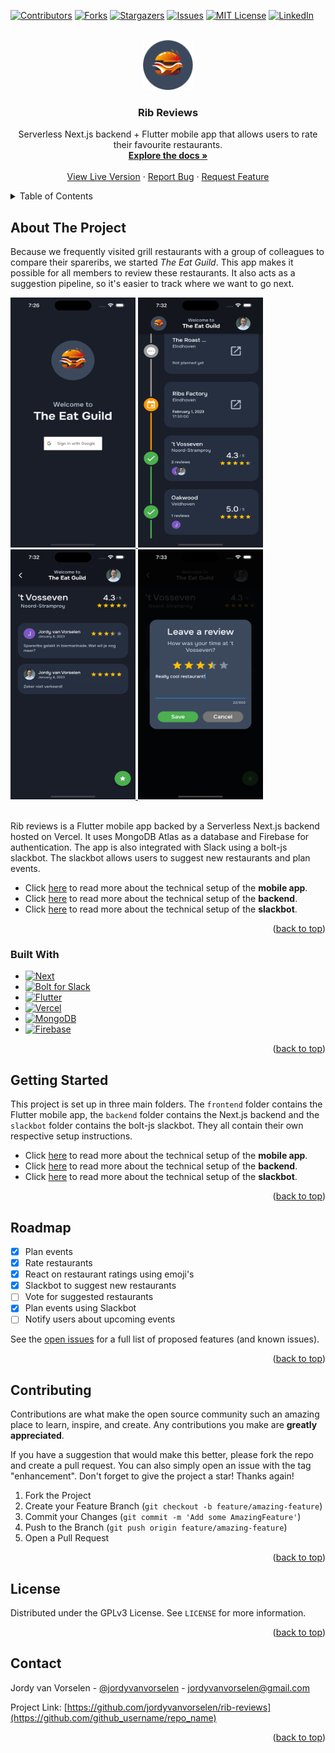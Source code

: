 <a name="readme-top"></a>

[![Contributors][contributors-shield]][contributors-url]
[![Forks][forks-shield]][forks-url]
[![Stargazers][stars-shield]][stars-url]
[![Issues][issues-shield]][issues-url]
[![MIT License][license-shield]][license-url]
[![LinkedIn][linkedin-shield]][linkedin-url]

<!-- PROJECT LOGO -->
<br />
<div align="center">
  <a href="https://github.com/jordyvanvorselen/rib-reviews">
    <img src="frontend/assets/images/logo.png" alt="Logo" width="80" height="80">
  </a>

<h3 align="center">Rib Reviews</h3>

  <p align="center">
    Serverless Next.js backend + Flutter mobile app that allows users to rate their favourite restaurants.
    <br />
    <a href="https://github.com/jordyvanvorselen/rib-reviews"><strong>Explore the docs »</strong></a>
    <br />
    <br />
    <a href="https://rib-reviews.web.app">View Live Version</a>
    ·
    <a href="https://github.com/jordyvanvorselen/rib-reviews/issues">Report Bug</a>
    ·
    <a href="https://github.com/jordyvanvorselen/rib-reviews/issues">Request Feature</a>
  </p>
</div>

<!-- TABLE OF CONTENTS -->
<details>
  <summary>Table of Contents</summary>
  <ol>
    <li>
      <a href="#about-the-project">About The Project</a>
      <ul>
        <li><a href="#built-with">Built With</a></li>
      </ul>
    </li>
    <li><a href="#getting-started">Getting Started</a></li>
    <li><a href="#usage">Usage</a></li>
    <li><a href="#roadmap">Roadmap</a></li>
    <li><a href="#contributing">Contributing</a></li>
    <li><a href="#license">License</a></li>
    <li><a href="#contact">Contact</a></li>
  </ol>
</details>

<!-- ABOUT THE PROJECT -->

## About The Project

Because we frequently visited grill restaurants with a group of colleagues to compare their spareribs, we started _The Eat Guild_. This app makes it possible for all members to review these restaurants. It also acts as a suggestion pipeline, so it's easier to track where we want to go next.

<a href="https://github.com/jordyvanvorselen/rib-reviews">
  <img src="screenshots/login.png" alt="Login screenshot" width="200" height="400">
  <img src="screenshots/timeline.png" alt="Timeline screenshot" width="200" height="400">
  <img src="screenshots/reviews.png" alt="Reviews screenshot" width="200" height="400">
  <img src="screenshots/review_alert.png" alt="Review alert screenshot" width="200" height="400">
  <br>
  <br>
</a>

Rib reviews is a Flutter mobile app backed by a Serverless Next.js backend hosted on Vercel. It uses MongoDB Atlas as a database and Firebase for authentication. The app is also integrated with Slack using a bolt-js slackbot. The slackbot allows users to suggest new restaurants and plan events.

- Click [here](./frontend/README.md) to read more about the technical setup of the **mobile app**.
- Click [here](./backend/README.md) to read more about the technical setup of the **backend**.
- Click [here](./slackbot/README.md) to read more about the technical setup of the **slackbot**.

<p align="right">(<a href="#readme-top">back to top</a>)</p>

### Built With

- [![Next][next.js]][next-url]
- [![Bolt for Slack][bolt]][bolt-url]
- [![Flutter][flutter]][flutter-url]
- [![Vercel][vercel]][vercel-url]
- [![MongoDB][mongo]][mongo-url]
- [![Firebase][firebase]][firebase-url]

<p align="right">(<a href="#readme-top">back to top</a>)</p>

<!-- GETTING STARTED -->

## Getting Started

This project is set up in three main folders. The `frontend` folder contains the Flutter mobile app, the `backend` folder contains the Next.js backend and the `slackbot` folder contains the bolt-js slackbot. They all contain their own respective setup instructions.

- Click [here](./frontend/README.md) to read more about the technical setup of the **mobile app**.
- Click [here](./backend/README.md) to read more about the technical setup of the **backend**.
- Click [here](./slackbot/README.md) to read more about the technical setup of the **slackbot**.

<p align="right">(<a href="#readme-top">back to top</a>)</p>

<!-- ROADMAP -->

## Roadmap

- [x] Plan events
- [x] Rate restaurants
- [x] React on restaurant ratings using emoji's
- [x] Slackbot to suggest new restaurants
- [ ] Vote for suggested restaurants
- [x] Plan events using Slackbot
- [ ] Notify users about upcoming events

See the [open issues](https://github.com/jordyvanvorselen/rib-reviews/issues) for a full list of proposed features (and known issues).

<p align="right">(<a href="#readme-top">back to top</a>)</p>

<!-- CONTRIBUTING -->

## Contributing

Contributions are what make the open source community such an amazing place to learn, inspire, and create. Any contributions you make are **greatly appreciated**.

If you have a suggestion that would make this better, please fork the repo and create a pull request. You can also simply open an issue with the tag "enhancement".
Don't forget to give the project a star! Thanks again!

1. Fork the Project
2. Create your Feature Branch (`git checkout -b feature/amazing-feature`)
3. Commit your Changes (`git commit -m 'Add some AmazingFeature'`)
4. Push to the Branch (`git push origin feature/amazing-feature`)
5. Open a Pull Request

<p align="right">(<a href="#readme-top">back to top</a>)</p>

<!-- LICENSE -->

## License

Distributed under the GPLv3 License. See `LICENSE` for more information.

<p align="right">(<a href="#readme-top">back to top</a>)</p>

<!-- CONTACT -->

## Contact

Jordy van Vorselen - [@jordyvanvorselen](https://twitter.com/jordyvanvorselen) - jordyvanvorselen@gmail.com

Project Link: [https://github.com/jordyvanvorselen/rib-reviews](https://github.com/github_username/repo_name)

<p align="right">(<a href="#readme-top">back to top</a>)</p>

<!-- MARKDOWN LINKS & IMAGES -->
<!-- https://www.markdownguide.org/basic-syntax/#reference-style-links -->

[contributors-shield]: https://img.shields.io/github/contributors/jordyvanvorselen/rib-reviews.svg?style=for-the-badge
[contributors-url]: https://github.com/jordyvanvorselen/rib-reviews/graphs/contributors
[forks-shield]: https://img.shields.io/github/forks/jordyvanvorselen/rib-reviews.svg?style=for-the-badge
[forks-url]: https://github.com/jordyvanvorselen/rib-reviews/network/members
[stars-shield]: https://img.shields.io/github/stars/jordyvanvorselen/rib-reviews.svg?style=for-the-badge
[stars-url]: https://github.com/jordyvanvorselen/rib-reviews/stargazers
[issues-shield]: https://img.shields.io/github/issues/jordyvanvorselen/rib-reviews.svg?style=for-the-badge
[issues-url]: https://github.com/jordyvanvorselen/rib-reviews/issues
[license-shield]: https://img.shields.io/github/license/jordyvanvorselen/rib-reviews.svg?style=for-the-badge&license=agplv3
[license-url]: https://github.com/jordyvanvorselen/rib-reviews/blob/master/LICENSE
[linkedin-shield]: https://img.shields.io/badge/-LinkedIn-black.svg?style=for-the-badge&logo=linkedin&colorB=555
[linkedin-url]: https://linkedin.com/in/jordy-van-vorselen
[next.js]: https://img.shields.io/badge/next.js-000000?style=for-the-badge&logo=nextdotjs&logoColor=white
[next-url]: https://nextjs.org/
[flutter]: https://img.shields.io/badge/flutter-000000?style=for-the-badge&logo=flutter&logoColor=blue
[flutter-url]: https://flutter.dev/
[mongo]: https://img.shields.io/badge/mongodb-000000?style=for-the-badge&logo=mongodb&logoColor=green
[mongo-url]: https://www.mongodb.com/
[bolt]: https://img.shields.io/badge/bolt%20for%20slack-000000?style=for-the-badge&logo=slack&logoColor=red
[bolt-url]: https://github.com/slackapi/bolt-js
[vercel]: https://img.shields.io/badge/vercel-000000?style=for-the-badge&logo=vercel&logoColor=white
[vercel-url]: https://vercel.com/
[firebase]: https://img.shields.io/badge/firebase-000000?style=for-the-badge&logo=firebase&logoColor=orange
[firebase-url]: https://firebase.google.com/
